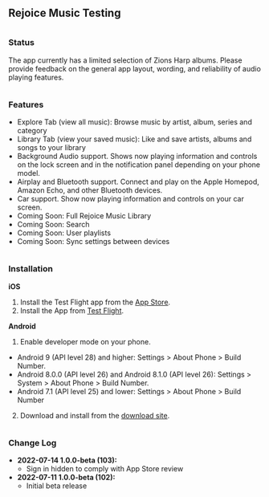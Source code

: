 <meta name="robots" content="noindex">
<style>
  h1 {
    display: none;  
  }
  h3 {
    margin-top: 36px !important;
  }
  ul {
    padding-left: 18px !important;
  }
  .markdown-body {
    max-width: 800px
  }
</style>


## Rejoice Music Testing


### Status

The app currently has a limited selection of Zions Harp albums. Please provide feedback on the general app layout, wording, and reliability of audio playing features.



### Features

- Explore Tab (view all music): Browse music by artist, album, series and category
- Library Tab (view your saved music): Like and save artists, albums and songs to your library
- Background Audio support. Shows now playing information and controls on the lock screen and in the notification panel depending on your phone model.
- Airplay and Bluetooth support. Connect and play on the Apple Homepod, Amazon Echo, and other Bluetooth devices.
- Car support. Show now playing information and controls on your car screen.
- Coming Soon: Full Rejoice Music Library
- Coming Soon: Search
- Coming Soon: User playlists
- Coming Soon: Sync settings between devices



### Installation

**iOS**
1. Install the Test Flight app from the [App Store](https://apps.apple.com/us/app/testflight/id899247664).
2. Install the App from [Test Flight](https://testflight.apple.com/join/gYHQHlWo).

**Android**
1. Enable developer mode on your phone.
  - Android 9 (API level 28) and higher: Settings > About Phone > Build Number.
  - Android 8.0.0 (API level 26) and Android 8.1.0 (API level 26): Settings > System > About Phone > Build Number.
  - Android 7.1 (API level 25) and lower: Settings > About Phone > Build Number
2. Download and install from the [download site](https://rejoicemusic.github.io/test-site/release/android/app.apk).



### Change Log

- **2022-07-14 1.0.0-beta (103):**
  - Sign in hidden to comply with App Store review
- **2022-07-11 1.0.0-beta (102):** 
  - Initial beta release